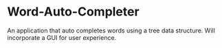 # Word-Auto-Completer
An application that auto completes words using a tree data structure. Will incorporate a GUI for user experience. 
